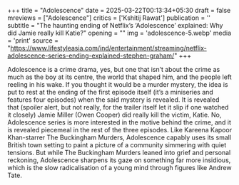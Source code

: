 +++
title = "Adolescence"
date = 2025-03-22T00:13:34+05:30
draft = false
mreviews = ["Adolescence"]
critics = ['Kshitij Rawat']
publication = ''
subtitle = "The haunting ending of Netflix’s ‘Adolescence’ explained: Why did Jamie really kill Katie?"
opening = ""
img = 'adolescence-5.webp'
media = 'print'
source = "https://www.lifestyleasia.com/ind/entertainment/streaming/netflix-adolescence-series-ending-explained-stephen-graham/"
+++

Adolescence is a crime drama, yes, but one that isn’t about the crime as much as the boy at its centre, the world that shaped him, and the people left reeling in his wake. If you thought it would be a murder mystery, the idea is put to rest at the ending of the first episode itself (it’s a miniseries and features four episodes) when the said mystery is revealed. It is revealed that (spoiler alert, but not really, for the trailer itself let it slip if one watched it closely) Jamie Miller (Owen Cooper) did really kill the victim, Katie. No, Adolescence series is more interested in the motive behind the crime, and it is revealed piecemeal in the rest of the three episodes. Like Kareena Kapoor Khan-starrer The Buckingham Murders, Adolescence capably uses its small British town setting to paint a picture of a community simmering with quiet tensions. But while The Buckingham Murders leaned into grief and personal reckoning, Adolescence sharpens its gaze on something far more insidious, which is the slow radicalisation of a young mind through figures like Andrew Tate.
